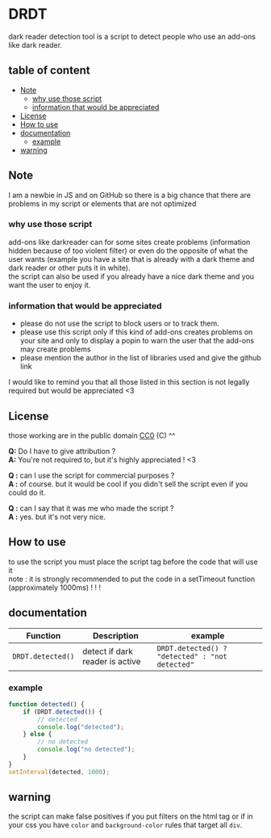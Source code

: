 <!-- omit in toc -->
# DRDT
dark reader detection tool is a script to detect people who use an add-ons like dark reader.

<!-- omit in toc -->
## table of content
- [Note](#note)
  - [why use those script](#why-use-those-script)
  - [information that would be appreciated](#information-that-would-be-appreciated)
- [License](#license)
- [How to use](#how-to-use)
- [documentation](#documentation)
  - [example](#example)
- [warning](#warning)

## Note
I am a newbie in JS and on GitHub so there is a big chance that there are problems in my script or elements that are not optimized

### why use those script
add-ons like darkreader can for some sites create problems (information hidden because of too violent filter) or even do the opposite of what the user wants (example you have a site that is already with a dark theme and dark reader or other puts it in white).  
the script can also be used if you already have a nice dark theme and you want the user to enjoy it.

### information that would be appreciated
- please do not use the script to block users or to track them.
- please use this script only if this kind of add-ons creates problems on your site and only to display a popin to warn the user that the add-ons may create problems
- please mention the author in the list of libraries used and give the github link

I would like to remind you that all those listed in this section is not legally required but would be appreciated <3

## License
those working are in the public domain [CC0](https://creativecommons.org/publicdomain/zero/1.0/) (C) ^^

**Q:** Do I have to give attribution ?  
**A:** You're not required to, but it's highly appreciated ! <3

**Q :** can I use the script for commercial purposes ?  
**A :** of course. but it would be cool if you didn't sell the script even if you could do it.

**Q :** can I say that it was me who made the script ?  
**A :** yes. but it's not very nice.

## How to use

to use the script you must place the script tag before the code that will use it  
note : it is strongly recommended to put the code in a setTimeout function (approximately 1000ms) ! ! !

## documentation

| Function          | Description                     | example                                         |
| ----------------- | ------------------------------- | ----------------------------------------------- |
| `DRDT.detected()` | detect if dark reader is active | `DRDT.detected() ? "detected" : "not detected"` |

### example
```js
function detected() {
    if (DRDT.detected()) {
        // detected
        console.log("detected");
    } else {
        // no detected
        console.log("no detected");
    }
}
setInterval(detected, 1000);
```

## warning
the script can make false positives if you put filters on the html tag or if in your css you have `color` and `background-color` rules that target all `div`.